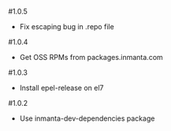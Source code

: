 #1.0.5
- Fix escaping bug in .repo file

#1.0.4
- Get OSS RPMs from packages.inmanta.com

#1.0.3
- Install epel-release on el7

#1.0.2
- Use inmanta-dev-dependencies package
